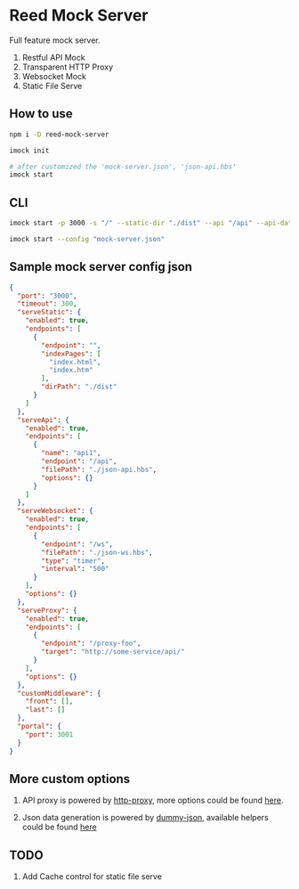 # Reed Mock Server

Full feature mock server.

1. Restful API Mock
2. Transparent HTTP Proxy
3. Websocket Mock
4. Static File Serve


## How to use

```sh
npm i -D reed-mock-server

imock init

# after customized the 'mock-server.json', 'json-api.hbs'
imock start
```

## CLI

```sh
imock start -p 3000 -s "/" --static-dir "./dist" --api "/api" --api-data-path "./json-data.hbs" --ws-endpoint "/ws" --ws-data-path "./json-ws.hbs"

imock start --config "mock-server.json"

```

## Sample mock server config json
```json
{
  "port": "3000",
  "timeout": 300,
  "serveStatic": {
    "enabled": true,
    "endpoints": [
      {
        "endpoint": "",
        "indexPages": [
          "index.html",
          "index.htm"
        ],
        "dirPath": "./dist"
      }
    ]
  },
  "serveApi": {
    "enabled": true,
    "endpoints": [
      {
        "name": "api1",
        "endpoint": "/api",
        "filePath": "./json-api.hbs",
        "options": {}
      }
    ]
  },
  "serveWebsocket": {
    "enabled": true,
    "endpoints": [
      {
        "endpoint": "/ws",
        "filePath": "./json-ws.hbs",
        "type": "timer",
        "interval": "500"
      }
    ],
    "options": {}
  },
  "serveProxy": {
    "enabled": true,
    "endpoints": [
      {
        "endpoint": "/proxy-foo",
        "target": "http://some-service/api/"
      }
    ],
    "options": {}
  },
  "customMiddleware": {
    "front": [],
    "last": []
  },
  "portal": {
    "port": 3001
  }
}
```

## More custom options

1. API proxy is powered by [http-proxy](https://github.com/nodejitsu/node-http-proxy), more options could be found [here](https://github.com/nodejitsu/node-http-proxy#options).

2. Json data generation is powered by [dummy-json](https://github.com/webroo/dummy-json), available helpers could be found [here](https://github.com/webroo/dummy-json#available-helpers)

## TODO

1. Add Cache control for static file serve
